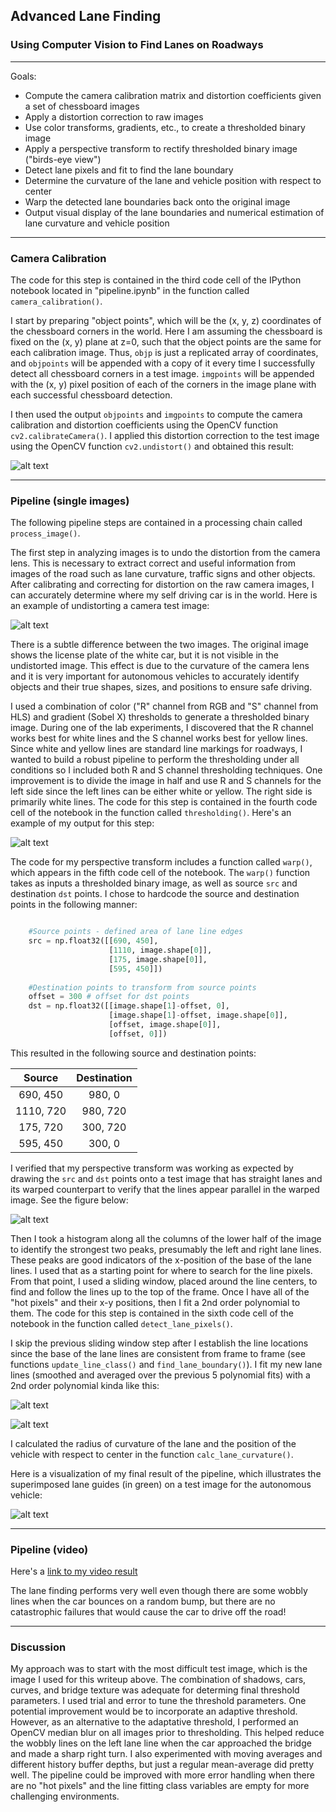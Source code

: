 ## Advanced Lane Finding

### Using Computer Vision to Find Lanes on Roadways

---

Goals:

* Compute the camera calibration matrix and distortion coefficients given a set of chessboard images
* Apply a distortion correction to raw images
* Use color transforms, gradients, etc., to create a thresholded binary image
* Apply a perspective transform to rectify thresholded binary image ("birds-eye view")
* Detect lane pixels and fit to find the lane boundary
* Determine the curvature of the lane and vehicle position with respect to center
* Warp the detected lane boundaries back onto the original image
* Output visual display of the lane boundaries and numerical estimation of lane curvature and vehicle position

[//]: # (Image References)
[image01]: ./output_images/undistorted_cal.jpg "Undistorted Cal"
[image02]: ./output_images/undistorted.jpg "Undistorted"
[image03]: ./output_images/thresholded.jpg "Thresholded"
[image04]: ./output_images/warped_straight_lines.jpg "Warp Example"
[image05]: ./output_images/color_lines_fit.jpg "Lines Fit Visual"
[image06]: ./output_images/color_lanes_fit.jpg "Lanes & Lines Fit Visual"
[image07]: ./output_images/color_lane_area.jpg "Output"
[video01]: ./output_video.mp4 "Video"

---

### Camera Calibration

The code for this step is contained in the third code cell of the IPython notebook located in "pipeline.ipynb" in the function called `camera_calibration()`. 

I start by preparing "object points", which will be the (x, y, z) coordinates of the chessboard corners in the world. Here I am assuming the chessboard is fixed on the (x, y) plane at z=0, such that the object points are the same for each calibration image. Thus, `objp` is just a replicated array of coordinates, and `objpoints` will be appended with a copy of it every time I successfully detect all chessboard corners in a test image. `imgpoints` will be appended with the (x, y) pixel position of each of the corners in the image plane with each successful chessboard detection. 

I then used the output `objpoints` and `imgpoints` to compute the camera calibration and distortion coefficients using the OpenCV function `cv2.calibrateCamera()`. I applied this distortion correction to the test image using the OpenCV function `cv2.undistort()` and obtained this result:

![alt text][image01]

---

### Pipeline (single images)

The following pipeline steps are contained in a processing chain called `process_image()`.

The first step in analyzing images is to undo the distortion from the camera lens. This is necessary to extract
correct and useful information from images of the road such as lane curvature, traffic signs and other objects.
After calibrating and correcting for distortion on the raw camera images, I can accurately determine where my
self driving car is in the world. Here is an example of undistorting a camera test image:

![alt text][image02]

There is a subtle difference between the two images.  The original image shows the license plate of the white car, but it is not visible in the undistorted image.  This effect is due to the curvature of the camera lens and it is very important for autonomous vehicles to accurately identify objects and their true shapes, sizes, and positions to ensure safe driving.

I used a combination of color ("R" channel from RGB and "S" channel from HLS) and gradient (Sobel X) thresholds to generate a thresholded binary image.  During one of the lab experiments, I discovered that the R channel works best for white lines and the S channel works best for yellow lines.  Since white and yellow lines are standard line markings for roadways, I wanted to build a robust pipeline to perform the thresholding under all conditions so I included both R and S channel thresholding techniques.  One improvement is to divide the image in half and use R and S channels for the left side since the left lines can be either white or yellow.  The right side is primarily white lines. The code for this step is contained in the fourth code cell of the notebook in the function called `thresholding()`.   Here's an example of my output for this step:

![alt text][image03]


The code for my perspective transform includes a function called `warp()`, which appears in the fifth code cell of the  notebook.  The `warp()` function takes as inputs a thresholded binary image, as well as source `src` and destination `dst` points.  I chose to hardcode the source and destination points in the following manner:

```python

    #Source points - defined area of lane line edges
    src = np.float32([[690, 450], 
                      [1110, image.shape[0]], 
                      [175, image.shape[0]], 
                      [595, 450]])
    
    #Destination points to transform from source points
    offset = 300 # offset for dst points
    dst = np.float32([[image.shape[1]-offset, 0], 
                      [image.shape[1]-offset, image.shape[0]],
                      [offset, image.shape[0]], 
                      [offset, 0]]) 
```

This resulted in the following source and destination points:

| Source     | Destination  | 
|:----------:|:------------:| 
| 690, 450   | 980, 0       | 
| 1110, 720  | 980, 720     |
| 175, 720   | 300, 720     |
| 595, 450   | 300, 0       |

I verified that my perspective transform was working as expected by drawing the `src` and `dst` points onto a test image that has straight lanes and its warped counterpart to verify that the lines appear parallel in the warped image.  See the figure below:

![alt text][image04]


Then I took a histogram along all the columns of the lower half of the image to identify the strongest two peaks, presumably the left and right lane lines.  These peaks are good indicators of the x-position of the base of the lane lines. I used that as a starting point for where to search for the line pixels. From that point, I used a sliding window, placed around the line centers, to find and follow the lines up to the top of the frame.  Once I have all of the "hot pixels" and their x-y positions, then I fit a 2nd order polynomial to them. The code for this step is contained in the sixth code cell of the notebook in the function called `detect_lane_pixels()`.

I skip the previous sliding window step after I establish the line locations since the base of the lane lines are consistent from frame to frame (see functions `update_line_class()` and `find_lane_boundary()`). I fit my new lane lines (smoothed and averaged over the previous 5 polynomial fits) with a 2nd order polynomial kinda like this: 

![alt text][image05]

![alt text][image06]


I calculated the radius of curvature of the lane and the position of the vehicle with respect to center in the function `calc_lane_curvature()`.      


Here is a visualization of my final result of the pipeline, which illustrates the superimposed lane guides (in green) on a test image for the autonomous vehicle:

![alt text][image07]


---

### Pipeline (video)

Here's a [link to my video result](https://github.com/bkaewell/self-driving-car/blob/master/P4-advanced-finding-lanes/output_video.mp4)

The lane finding performs very well even though there are some wobbly lines when the car bounces on a random bump, but there are no catastrophic failures that would cause the car to drive off the road!

---

### Discussion

My approach was to start with the most difficult test image, which is the image I used for this writeup above.  The combination of shadows, cars, curves, and bridge texture was adequate for determing final threshold parameters. I used trial and error to tune the threshold parameters.  One potential improvement would be to incorporate an adaptive threshold.  However, as an alternative to the adaptative threshold, I performed an OpenCV median blur on all images prior to thresholding.  This helped reduce the wobbly lines on the left lane line when the car approached the bridge and made a sharp right turn. I also experimented with moving averages and different history buffer depths, but just a regular mean-average did pretty well.  The pipeline could be improved with more error handling when there are no "hot pixels" and the line fitting class variables are empty for more challenging environments.
